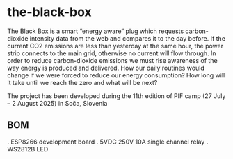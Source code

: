 # the-black-box
The Black Box is a smart “energy aware” plug which requests carbon-dioxide intensity data from the web and compares it to the day before. If the current CO2 emissions are less than yesterday at the same hour, the power strip connects to the main grid, otherwise no current will flow through.
In order to reduce carbon-dioxide emissions we must rise awareness of the way energy is produced and delivered. How our daily routines would change if we were forced to reduce our energy consumption? How long will it take until we reach the zero and what will be next? 

The project has been developed during the 11th edition of PIF camp (27 July – 2 August 2025) in Soča, Slovenia

## BOM

. ESP8266 development board
. 5VDC 250V 10A single channel relay
. WS2812B LED



